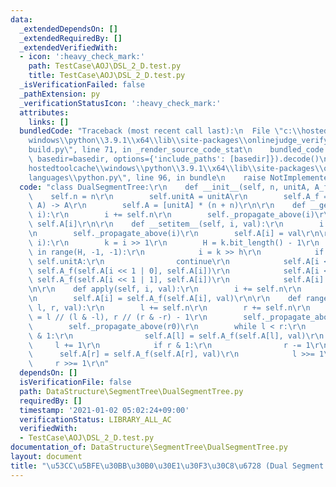 ```yaml
---
data:
  _extendedDependsOn: []
  _extendedRequiredBy: []
  _extendedVerifiedWith:
  - icon: ':heavy_check_mark:'
    path: TestCase\AOJ\DSL_2_D.test.py
    title: TestCase\AOJ\DSL_2_D.test.py
  _isVerificationFailed: false
  _pathExtension: py
  _verificationStatusIcon: ':heavy_check_mark:'
  attributes:
    links: []
  bundledCode: "Traceback (most recent call last):\n  File \"c:\\hostedtoolcache\\\
    windows\\python\\3.9.1\\x64\\lib\\site-packages\\onlinejudge_verify\\documentation\\\
    build.py\", line 71, in _render_source_code_stat\n    bundled_code = language.bundle(stat.path,\
    \ basedir=basedir, options={'include_paths': [basedir]}).decode()\n  File \"c:\\\
    hostedtoolcache\\windows\\python\\3.9.1\\x64\\lib\\site-packages\\onlinejudge_verify\\\
    languages\\python.py\", line 96, in bundle\n    raise NotImplementedError\nNotImplementedError\n"
  code: "class DualSegmentTree:\r\n    def __init__(self, n, unitA, A_f):\r\n    \
    \    self.n = n\r\n        self.unitA = unitA\r\n        self.A_f = A_f  # (A,\
    \ A) -> A\r\n        self.A = [unitA] * (n + n)\r\n\r\n    def __getitem__(self,\
    \ i):\r\n        i += self.n\r\n        self._propagate_above(i)\r\n        return\
    \ self.A[i]\r\n\r\n    def __setitem__(self, i, val):\r\n        i += self.n\r\
    \n        self._propagate_above(i)\r\n        self.A[i] = val\r\n\r\n    def _propagate_above(self,\
    \ i):\r\n        k = i >> 1\r\n        H = k.bit_length() - 1\r\n        for h\
    \ in range(H, -1, -1):\r\n            i = k >> h\r\n            if self.A[i] ==\
    \ self.unitA:\r\n                continue\r\n            self.A[i << 1 | 0] =\
    \ self.A_f(self.A[i << 1 | 0], self.A[i])\r\n            self.A[i << 1 | 1] =\
    \ self.A_f(self.A[i << 1 | 1], self.A[i])\r\n            self.A[i] = self.unitA\r\
    \n\r\n    def apply(self, i, val):\r\n        i += self.n\r\n        self._propagate_above(i)\r\
    \n        self.A[i] = self.A_f(self.A[i], val)\r\n\r\n    def range_apply(self,\
    \ l, r, val):\r\n        l += self.n\r\n        r += self.n\r\n        l0, r0\
    \ = l // (l & -l), r // (r & -r) - 1\r\n        self._propagate_above(l0)\r\n\
    \        self._propagate_above(r0)\r\n        while l < r:\r\n            if l\
    \ & 1:\r\n                self.A[l] = self.A_f(self.A[l], val)\r\n           \
    \     l += 1\r\n            if r & 1:\r\n                r -= 1\r\n          \
    \      self.A[r] = self.A_f(self.A[r], val)\r\n            l >>= 1\r\n       \
    \     r >>= 1\r\n"
  dependsOn: []
  isVerificationFile: false
  path: DataStructure\SegmentTree\DualSegmentTree.py
  requiredBy: []
  timestamp: '2021-01-02 05:02:24+09:00'
  verificationStatus: LIBRARY_ALL_AC
  verifiedWith:
  - TestCase\AOJ\DSL_2_D.test.py
documentation_of: DataStructure\SegmentTree\DualSegmentTree.py
layout: document
title: "\u53CC\u5BFE\u30BB\u30B0\u30E1\u30F3\u30C8\u6728 (Dual Segment Tree)"
---
```

